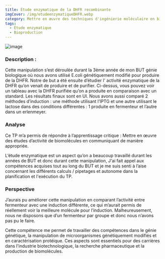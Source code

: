 ```yaml
---
title: Étude enzymatique de la DHFR recombinante
imgCover: /img/etudeenzymatiqueDHFR.webp
category: Mettre en œuvre des techniques d'ingénierie moléculaire en biologie de la santé
tags:
  - Étude enzymatique
  - Bioproduction
---
```


![image](/img/etudeenzymatiqueDHFR.webp)

### Description :

Cette manipulation s’est déroulée durant la 3ème année de mon BUT génie biologique où nous avons utilisé E.coli génétiquement modifié pour produire de la DHFR. Notre de but a été ensuite d’étudier l' activité enzymatique de la DHFR qu’on venait de produire et de purifier. Ci-dessus, vous pouvez voir un tableau avec la DHFR purifiée qu’on a produite en comparaison avec un standard. Les résultats finaux sont en UI. Nous avons aussi comparé 2 méthodes d’induction : une méthode utilisant l’IPTG et une autre utilisant le lactose dans des conditions différentes : 1 produite en fermenteur et l’autre dans un erlenmeyer.

### Analyse

Ce TP m’a permis de répondre à l’apprentissage critique : Mettre en œuvre des études d’activité de biomolécules en communiquant de manière appropriée.

L’étude enzymatique est un aspect qu’on a beaucoup travaillé durant les années de BUT et donc durant cette manipulation, J'ai fait appel aux compétences acquises tout au long du BUT et je me suis senti à l’aise concernant les différents calculs / pipetages et autonome dans la planification et l'exécution du TP.

### Perspective

J’aurais pu améliorer cette manipulation en comparant l’activité entre fermenteur avec une induction différente, ce qui m’aurait permis de réellement voir la meilleure molécule pour l’induction. Malheureusement, nous ne disposons que d’un fermenteur par groupe et donc nous n’avons pas pu le faire.

Cette compétence me permet de travailler des compétences dans le génie génétique, la manipulation de microorganismes génétiquement modifiés et en caractérisation protéique. Ces aspects sont essentiels pour des carrières dans l'industrie biotechnologique, la recherche pharmaceutique et la production de biomolécules.
